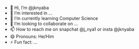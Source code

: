 - 👋 Hi, I’m @jknyaba
- 👀 I’m interested in ...
- 🌱 I’m currently learning Computer Science
- 💞️ I’m looking to collaborate on ...
- 📫 How to reach me on snapchat @j_nya1 or insta @jknyaba
- 😄 Pronouns: He/Him
- ⚡ Fun fact: ...

<!---
jknyaba/jknyaba is a ✨ special ✨ repository because its `README.md` (this file) appears on your GitHub profile.
You can click the Preview link to take a look at your changes.
--->
